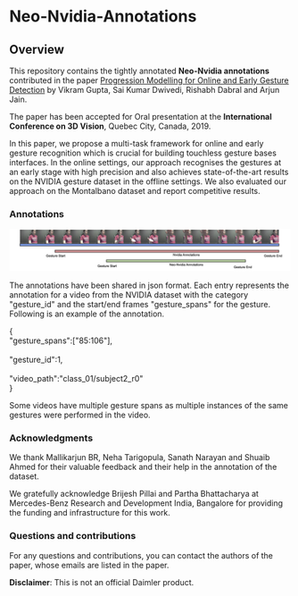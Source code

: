 # Neo-Nvidia-Annotations
 
## Overview
 
This repository contains the tightly annotated **Neo-Nvidia annotations** contributed in the paper [Progression Modelling for Online and Early Gesture Detection](https://arxiv.org/abs/1909.06672) by Vikram Gupta, Sai Kumar Dwivedi, Rishabh Dabral and Arjun Jain. 

The paper has been accepted for Oral presentation at the **International Conference on 3D Vision**, Quebec City, Canada, 2019.
 
In this paper, we propose a multi-task framework for online and early gesture recognition which is crucial for building touchless gesture bases interfaces. In the online settings, our approach recognises the gestures at an early stage with high precision and also achieves state-of-the-art results on the NVIDIA gesture dataset in the offline settings. We also evaluated our approach on the Montalbano dataset and report competitive results.

### Annotations

![Neo-Nvidia Annotation for "Swipe-Up" Gesture](NeoAnnotation-SwipePalmUp.jpg)

The annotations have been shared in json format. Each entry represents the annotation for a video from the NVIDIA dataset with the category "gesture_id" and the start/end frames "gesture_spans" for the gesture. Following is an example of the annotation.

{<br/>
"gesture_spans":["85:106"],<br/>  
"gesture_id":1,<br/>  
"video_path":"class_01/subject2_r0"<br/>
}<br/>

Some videos have multiple gesture spans as multiple instances of the same gestures were performed in the video. 

### Acknowledgments
 
We thank Mallikarjun BR, Neha Tarigopula, Sanath Narayan and Shuaib Ahmed for their valuable feedback and their help in the annotation of the dataset. 

We gratefully acknowledge Brijesh Pillai and Partha Bhattacharya at Mercedes-Benz Research and Development India, Bangalore for providing the funding and infrastructure for this work.
  
### Questions and contributions
 
For any questions and contributions, you can contact the authors of the paper, whose
emails are listed in the paper.

**Disclaimer**: This is not an official Daimler product.

